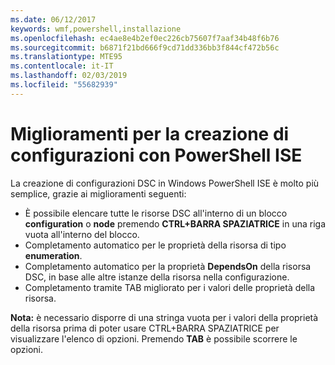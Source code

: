 ```yaml
---
ms.date: 06/12/2017
keywords: wmf,powershell,installazione
ms.openlocfilehash: ec4ae8e4b2ef0ec226cb75607f7aaf34b48f6b76
ms.sourcegitcommit: b6871f21bd666f9cd71dd336bb3f844cf472b56c
ms.translationtype: MTE95
ms.contentlocale: it-IT
ms.lasthandoff: 02/03/2019
ms.locfileid: "55682939"
---
```

# <a name="authoring-improvements-using-powershell-ise"></a>Miglioramenti per la creazione di configurazioni con PowerShell ISE

La creazione di configurazioni DSC in Windows PowerShell ISE è molto più semplice, grazie ai miglioramenti seguenti:

- È possibile elencare tutte le risorse DSC all'interno di un blocco **configuration** o **node** premendo **CTRL+BARRA SPAZIATRICE** in una riga vuota all'interno del blocco.
- Completamento automatico per le proprietà della risorsa di tipo **enumeration**.
- Completamento automatico per la proprietà **DependsOn** della risorsa DSC, in base alle altre istanze della risorsa nella configurazione.
- Completamento tramite TAB migliorato per i valori delle proprietà della risorsa.

**Nota:** è necessario disporre di una stringa vuota per i valori della proprietà della risorsa prima di poter usare CTRL+BARRA SPAZIATRICE per visualizzare l'elenco di opzioni. Premendo **TAB** è possibile scorrere le opzioni.
